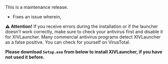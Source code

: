 ﻿This is a maintenance release.

- Fixes an issue wherein,

**:warning: Attention!**
If you receive errors during the installation or if the launcher doesn't work correctly, make sure to check your antivirus first and disable it for XIVLauncher. Many commercial antivirus programs detect XIVLauncher as a false positive. You can check for yourself on VirusTotal.

**Please download ``Setup.exe`` from below to install XIVLauncher, if you have not used it before.**
